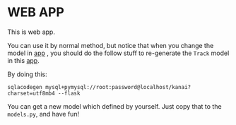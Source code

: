 # WEB APP

This is web app.

You can use it by normal method, but notice that when you change the model in [app](../app) , you should do the follow stuff to re-generate the <code>Track</code> model in this [app](./app).

By doing this:
```
sqlacodegen mysql+pymysql://root:password@localhost/kanai?charset=utf8mb4 --flask
```

You can get a new model which defined by yourself. Just copy that to the <code>models.py</code>, and have fun!